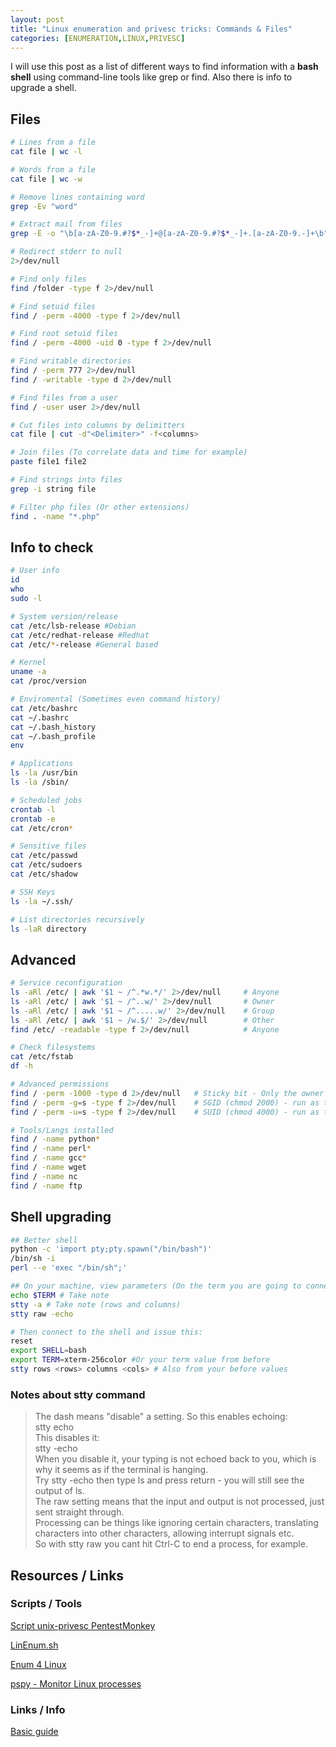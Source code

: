 ```yaml
---
layout: post
title: "Linux enumeration and privesc tricks: Commands & Files"
categories: [ENUMERATION,LINUX,PRIVESC]
---
```


I will use this post as a list of different ways to find information with a **bash shell** using command-line tools like grep or find. Also there is info to upgrade a shell.

## Files

```bash
# Lines from a file
cat file | wc -l

# Words from a file
cat file | wc -w

# Remove lines containing word
grep -Ev "word"

# Extract mail from files
grep -E -o "\b[a-zA-Z0-9.#?$*_-]+@[a-zA-Z0-9.#?$*_-]+.[a-zA-Z0-9.-]+\b" file

# Redirect stderr to null
2>/dev/null

# Find only files
find /folder -type f 2>/dev/null

# Find setuid files
find / -perm -4000 -type f 2>/dev/null

# Find root setuid files
find / -perm -4000 -uid 0 -type f 2>/dev/null

# Find writable directories
find / -perm 777 2>/dev/null
find / -writable -type d 2>/dev/null

# Find files from a user
find / -user user 2>/dev/null

# Cut files into columns by delimitters
cat file | cut -d"<Delimiter>" -f<columns>

# Join files (To correlate data and time for example)
paste file1 file2

# Find strings into files
grep -i string file

# Filter php files (Or other extensions)
find . -name "*.php"
```


## Info to check

```bash
# User info
id
who
sudo -l

# System version/release
cat /etc/lsb-release #Debian
cat /etc/redhat-release #Redhat
cat /etc/*-release #General based

# Kernel
uname -a
cat /proc/version

# Enviromental (Sometimes even command history)
cat /etc/bashrc
cat ~/.bashrc
cat ~/.bash_history
cat ~/.bash_profile
env

# Applications
ls -la /usr/bin
ls -la /sbin/

# Scheduled jobs
crontab -l
crontab -e
cat /etc/cron*

# Sensitive files
cat /etc/passwd
cat /etc/sudoers
cat /etc/shadow

# SSH Keys
ls -la ~/.ssh/

# List directories recursively
ls -laR directory
```


## Advanced

```bash
# Service reconfiguration
ls -aRl /etc/ | awk '$1 ~ /^.*w.*/' 2>/dev/null     # Anyone
ls -aRl /etc/ | awk '$1 ~ /^..w/' 2>/dev/null       # Owner
ls -aRl /etc/ | awk '$1 ~ /^.....w/' 2>/dev/null    # Group
ls -aRl /etc/ | awk '$1 ~ /w.$/' 2>/dev/null        # Other
find /etc/ -readable -type f 2>/dev/null            # Anyone

# Check filesystems
cat /etc/fstab
df -h

# Advanced permissions
find / -perm -1000 -type d 2>/dev/null   # Sticky bit - Only the owner of the directory or the owner of a file can delete or rename here.
find / -perm -g=s -type f 2>/dev/null    # SGID (chmod 2000) - run as the group, not the user who started it.
find / -perm -u=s -type f 2>/dev/null    # SUID (chmod 4000) - run as the owner, not the user who started it.

# Tools/Langs installed
find / -name python*
find / -name perl*
find / -name gcc*
find / -name wget
find / -name nc
find / -name ftp
```


## Shell upgrading
```bash
## Better shell
python -c 'import pty;pty.spawn("/bin/bash")'
/bin/sh -i
perl --e 'exec "/bin/sh";'

## On your machine, view parameters (On the term you are going to connect to server)
echo $TERM # Take note
stty -a # Take note (rows and columns)
stty raw -echo

# Then connect to the shell and issue this:
reset
export SHELL=bash
export TERM=xterm-256color #Or your term value from before
stty rows <rows> columns <cols> # Also from your before values
```

### Notes about stty command
> The dash means "disable" a setting. So this enables echoing:<br>
stty echo<br>
This disables it:<br>
stty -echo<br>
When you disable it, your typing is not echoed back to you, which is why it seems as if the terminal is hanging.<br>
Try stty -echo then type ls and press return - you will still see the output of ls.<br>
The raw setting means that the input and output is not processed, just sent straight through.<br>
Processing can be things like ignoring certain characters, translating characters into other characters, allowing interrupt signals etc.<br>
So with stty raw you cant hit Ctrl-C to end a process, for example.


## Resources / Links
### Scripts / Tools
[Script unix-privesc PentestMonkey](http://pentestmonkey.net/tools/audit/unix-privesc-check)

[LinEnum.sh](https://github.com/rebootuser/LinEnum)

[Enum 4 Linux](https://labs.portcullis.co.uk/tools/enum4linux/)

[pspy - Monitor Linux processes](https://github.com/DominicBreuker/pspy)


### Links / Info
[Basic guide](https://blog.g0tmi1k.com/2011/08/basic-linux-privilege-escalation/)